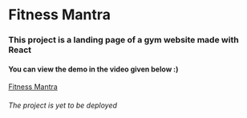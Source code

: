 # Fitness Mantra
<h3>This project is a landing page of a gym website made with React</h3>
<h4>You can view the demo in the video given below :) </h4>


[Fitness Mantra](https://github.com/ananya-gta/Fitness-Mantra/assets/64327691/5159ab77-629e-4b28-bd32-0e07e968e6d8)

<h6>The project is yet to be deployed</h6>
